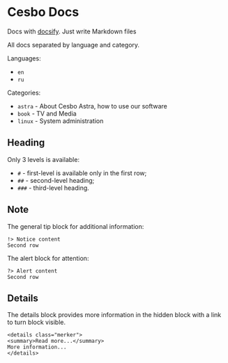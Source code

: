 # Cesbo Docs

Docs with [docsify](https://docsify.js.org). Just write Markdown files

All docs separated by language and category.

Languages:

- `en`
- `ru`

Categories:

- `astra` - About Cesbo Astra, how to use our software
- `book` - TV and Media
- `linux` - System administration

## Heading

Only 3 levels is available:

- `#` - first-level is available only in the first row;
- `##` - second-level heading;
- `###` - third-level heading.

## Note

The general tip block for additional information:

```
!> Notice content
Second row
```

The alert block for attention:

```
?> Alert content
Second row
```

## Details

The details block provides more information in the hidden block with a link to turn block visible.

```
<details class="merker">
<summary>Read more...</summary>
More information...
</details>
```
